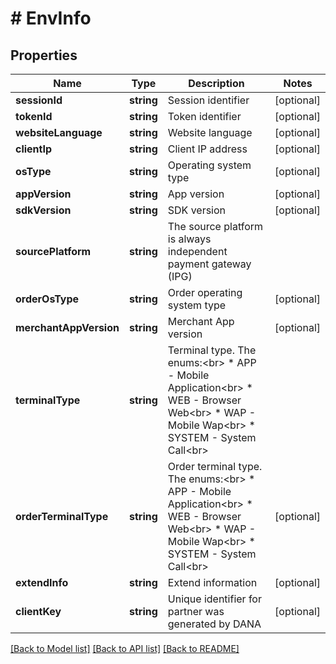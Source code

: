 # # EnvInfo

## Properties

Name | Type | Description | Notes
------------ | ------------- | ------------- | -------------
**sessionId** | **string** | Session identifier | [optional]
**tokenId** | **string** | Token identifier | [optional]
**websiteLanguage** | **string** | Website language | [optional]
**clientIp** | **string** | Client IP address | [optional]
**osType** | **string** | Operating system type | [optional]
**appVersion** | **string** | App version | [optional]
**sdkVersion** | **string** | SDK version | [optional]
**sourcePlatform** | **string** | The source platform is always independent payment gateway (IPG) |
**orderOsType** | **string** | Order operating system type | [optional]
**merchantAppVersion** | **string** | Merchant App version | [optional]
**terminalType** | **string** | Terminal type. The enums:&lt;br&gt; * APP - Mobile Application&lt;br&gt; * WEB - Browser Web&lt;br&gt; * WAP - Mobile Wap&lt;br&gt; * SYSTEM - System Call&lt;br&gt; |
**orderTerminalType** | **string** | Order terminal type. The enums:&lt;br&gt; * APP - Mobile Application&lt;br&gt; * WEB - Browser Web&lt;br&gt; * WAP - Mobile Wap&lt;br&gt; * SYSTEM - System Call&lt;br&gt; | [optional]
**extendInfo** | **string** | Extend information | [optional]
**clientKey** | **string** | Unique identifier for partner was generated by DANA | [optional]

[[Back to Model list]](../../README.md#models) [[Back to API list]](../../README.md#endpoints) [[Back to README]](../../README.md)

